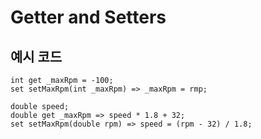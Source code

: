 # Getter and Setters

## 예시 코드
~~~
int get _maxRpm = -100;
set setMaxRpm(int _maxRpm) => _maxRpm = rmp;
~~~

~~~
double speed;
double get _maxRpm => speed * 1.8 + 32;
set setMaxRpm(double rpm) => speed = (rpm - 32) / 1.8;
~~~